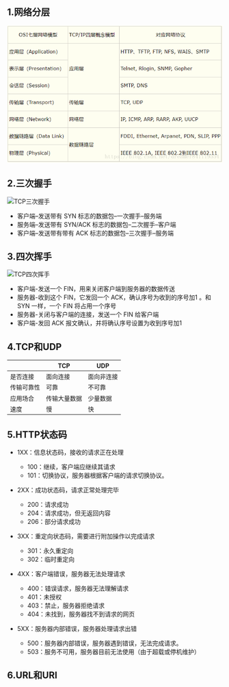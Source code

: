 ## 1.网络分层

![img](../img/20180330173225621.png)



## 2.三次握手

![TCP三次握手](https://my-blog-to-use.oss-cn-beijing.aliyuncs.com/2019/7/%E4%B8%89%E6%AC%A1%E6%8F%A1%E6%89%8B2.png)

- 客户端–发送带有 SYN 标志的数据包–一次握手–服务端
- 服务端–发送带有 SYN/ACK 标志的数据包–二次握手–客户端
- 客户端–发送带有带有 ACK 标志的数据包–三次握手–服务端



## 3.四次挥手

![TCP四次挥手](https://my-blog-to-use.oss-cn-beijing.aliyuncs.com/2019/7/TCP%E5%9B%9B%E6%AC%A1%E6%8C%A5%E6%89%8B.png)

- 客户端-发送一个 FIN，用来关闭客户端到服务器的数据传送
- 服务器-收到这个 FIN，它发回一个 ACK，确认序号为收到的序号加1 。和 SYN 一样，一个 FIN 将占用一个序号
- 服务器-关闭与客户端的连接，发送一个 FIN 给客户端
- 客户端-发回 ACK 报文确认，并将确认序号设置为收到序号加1



## 4.TCP和UDP

|            | TCP          | UDP        |
| ---------- | ------------ | ---------- |
| 是否连接   | 面向连接     | 面向非连接 |
| 传输可靠性 | 可靠         | 不可靠     |
| 应用场合   | 传输大量数据 | 少量数据   |
| 速度       | 慢           | 快         |



## 5.HTTP状态码

- 1XX：信息状态码，接收的请求正在处理
  - 100：继续，客户端应继续其请求
  - 101：切换协议，服务器根据客户端的请求切换协议。

- 2XX：成功状态码，请求正常处理完毕
  - 200：请求成功
  - 204：请求成功，但无返回内容
  - 206：部分请求成功
- 3XX：重定向状态码，需要进行附加操作以完成请求
  - 301：永久重定向
  - 302：临时重定向

- 4XX：客户端错误，服务器无法处理请求
  - 400：错误请求，服务器无法理解请求
  - 401：未授权
  - 403：禁止，服务器拒绝请求
  - 404：未找到，服务器找不到请求的网页
- 5XX：服务器内部错误，服务器处理请求出错
  - 500：服务器内部错误，服务器遇到错误，无法完成请求。
  - 503：服务不可用，服务器目前无法使用（由于超载或停机维护） 

## 6.URL和URI

